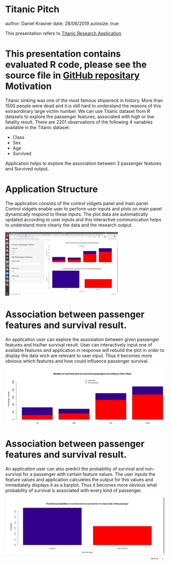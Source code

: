 Titanic Pitch
========================================================
author: Daniel Krasner
date: 28/06/2019
autosize: true

This presentation refers to [Titanic Research Application](https://dkras55.shinyapps.io/titanic_research/)




This presentation contains evaluated R code, please see the source file in [GitHub repositary](https://github.com/kras55/titanic_pitch)
Motivation
========================================================


Titanic sinking was one of the most famous shipwreck in history.
More than 1500 people were dead and it is still hard to understand the reasons of this extraordinary large victim number. We can use Titanic dataset from R datasets to explore the passenger features, associated with high or low fatality result. 
There are 2201 observations of the following 4 variables available in the Titanic dataset:

- Class
- Sex
- Age
- Survived

Application helps to explore the association between  3 passenger features and Survived output.

Application Structure
========================================================

The application consists of the control vidgets panel and main panel.
Control vidgets enable user to perform user inputs and plots on main panel dynamically respond to these inputs. The plot data are automatically updated according to user inputs and this interactive communication helps to understand more clearly the data and the research output.

![plot of chunk unnamed-chunk-2](./app_screenshot.jpg)


Association between passenger features and survival result.
========================================================

An application user can explore the assosiation between given passenger features and his/her survival result. User can interactively input one of available features and application in response will rebuild the plot in order to display the data wich are relevant to user input.
Thus it becomes more obvious which features and how could influence passenger survival.

![plot of chunk unnamed-chunk-3](./plot_image.jpg)

Association between passenger features and survival result.
========================================================

An application user can also predict the probability of survival and non-survival for a passenger with certain feature values. The user inputs the feature values and application calculetes the output for this values and immediately displays it as a barplot. 
Thus it becomes more obvious what probability of survival is associated with every kind of passenger.

![plot of chunk unnamed-chunk-4](./plot2_image.jpg)
